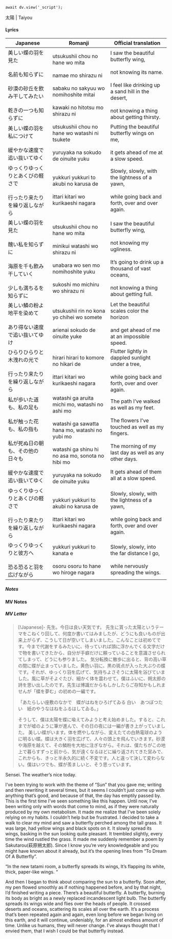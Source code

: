 ```dataviewjs
await dv.view('_script');
```
太陽 | Taiyou
#### Lyrics

| Japanese                                                                       | Romanji                                                                                                                                                                                                | Official translation                                                                                                                                                                                           |
| ------------------------------------------------------------------------------ | ------------------------------------------------------------------------------------------------------------------------------------------------------------------------------------------------------ | -------------------------------------------------------------------------------------------------------------------------------------------------------------------------------------------------------------- |
| 美しい蝶の羽を見た<br><br>名前も知らずに<br><br>砂漠の砂丘を飲み干してみたい<br><br>乾きの一つも知らずに               | utsukushii chou no hane wo mita<br><br>namae mo shirazu ni<br><br>sabaku no sakyuu wo nomihoshite mitai<br><br>kawaki no hitotsu mo shirazu ni                                                         | I saw the beautiful butterfly wing,<br><br>not knowing its name.<br><br>I feel like drinking up a sand hill in the desert,<br><br>not knowing a thing about getting thirsty.                                   |
| 美しい蝶の羽を私につけて<br><br>緩やかな速度で追い抜いてゆく                                             | utsukushii chou no hane wo watashi ni tsukete<br><br>yuruyaka na sokudo de oinuite yuku                                                                                                                | Putting the beautiful butterfly wings on me,<br><br>it gets ahead of me at a slow speed.                                                                                                                       |
| ゆっくりゆっくりとあくびの軽さで<br><br>行ったり来たりを繰り返しながら                                        | yukkuri yukkuri to akubi no karusa de<br><br>ittari kitari wo kurikaeshi nagara                                                                                                                        | Slowly, slowly, with the lightness of a yawn,<br><br>while going back and forth, over and over again.                                                                                                          |
| 美しい蝶の羽を見た<br><br>醜い私を知らずに<br><br>海原を千も飲み干していく<br><br>少しも満ちるを知らずに               | utsukushii chou no hane wo mita<br><br>minikui watashi wo shirazu ni<br><br>unabara wo sen mo nomihoshite yuku<br><br>sukoshi mo michiru wo shirazu ni                                                 | I saw the beautiful butterfly wing,<br><br>not knowing my ugliness.<br><br>It’s going to drink up a thousand of vast oceans,<br><br>not knowing a thing about getting full.                                    |
| 美しい鱗の粉よ地平を染めて<br><br>あり得ない速度で追い抜いてゆけ                                           | utsukushii rin no kona yo chihei wo somete<br><br>arienai sokudo de oinuite yuke                                                                                                                       | Let the beautiful scales color the horizon<br><br>and get ahead of me at an impossible speed.                                                                                                                  |
| ひらりひらりと木洩れの光で<br><br>行ったり来たりを繰り返しながら                                           | hirari hirari to komore no hikari de<br><br>ittari kitari wo kurikaeshi nagara                                                                                                                         | Flutter lightly in dappled sunlight under a tree,<br><br>while going back and forth, over and over again.                                                                                                      |
| 私が歩いた道も、私の足も<br><br>私が触った花も、私の指も<br><br>私が死ぬ日の朝も、その他の日々も<br><br>緩やかな速度で追い抜いてゆく | watashi ga aruita michi mo, watashi no ashi mo<br><br>watashi ga sawatta hana mo, watashi no yubi mo<br><br>watashi ga shinu hi no asa mo, sonota no hibi mo<br><br>yuruyaka na sokudo de oinuite yuku | The path I’ve walked as well as my feet.<br><br>The flowers I’ve touched as well as my fingers.<br><br>The morning of my last day as well as any other days.<br><br>It gets ahead of them all at a slow speed. |
| ゆっくりゆっくりとあくびの軽さで<br><br>行ったり来たりを繰り返しながら                                        | yukkuri yukkuri to akubi no karusa de<br><br>ittari kitari wo kurikaeshi nagara                                                                                                                        | Slowly, slowly, with the lightness of a yawn,<br><br>while going back and forth, over and over again.                                                                                                          |
| ゆっくりゆっくりと彼方へ<br><br>恐る恐ると羽を広げながら                                               | yukkuri yukkuri to kanata e<br><br>osoru osoru to hane wo hiroge nagara                                                                                                                                | Slowly, slowly, into the far distance I go,<br><br>while nervously spreading the wings.                                                                                                                        |
##### Notes

#### MV Notes
##### MV Letter
> [!Japanese]-
> 先生。今日は良い天気です。
> 先生に貰った太陽というテーマをこねくり回して、何度か書いてはみましたが、どうにも良いものが出来上がらず、こうして日が空いてしまいました。こんなことは初めてです。今まで代謝をするみたいに、待っていれば頭に浮かんでくる文字だけで物を書いてきたから、自分が手癖だけに頼っていることを意識させられてしまって、どうにも参りました。
> 気分転換に散歩に出ると、背の高い草の間に蝶が止まっていました。黄色い羽に、黒の斑点が入った大ぶりの蝶です。それが、ゆっくり羽を広げて、気持ちよさそうに太陽を浴びていました。風に草がそよぐたび、細かく体を震わせて。僕はふいに、朔太郎の詩を思い出したのです。先生は博識だからもしかしたらご存知かもしれませんが「蝶を夢む」の初めの一編です。
> 
> 「あたらしい座敷のなかで　蝶がはねをひろげてゐる
> 白い　あつぼつたい　紙のやうなはねをふるはしてゐる。」
> 
> そうして、僕は太陽を蝶に喩えてみようと考え始めました。すると、これまでが嘘のように筆が進んで、その日の夜には一編が書き上がっていました。
> 美しい蝶がいます。体を燃やしながら、変えたての白熱電球のように明るい蝶。蝶は大きく羽を広げて、人々の頭上を飛んでいきます。砂漠や海原を越えて、その鱗粉を大地に注ぎながら。それは、僕たちがこの地上で暮らすずっと前から、気が遠くなるほどに繰り返されてきた営みで、これからも、きっと半永久的に続く不変です。人と違って決して変わらない。僕はいつでも、蝶が羨ましいと、そう思っています。

Sensei. The weather’s nice today.

I’ve been trying to work with the theme of “Sun” that you gave me; writing and then rewriting it several times, but it seems I couldn’t just come up with anything that’s good, and because of that, the day has emptily passed by. This is the first time I’ve seen something like this happen. Until now, I’ve been writing only with words that come to mind, as if they were naturally produced by my own metabolism. It made me realize that I’ve been solely relying on my habits. I couldn’t help but be frustrated. 
I decided to take a walk to clear my mind and saw a butterfly perched among the tall grass. It was large, had yellow wings and black spots on it. It slowly spread its wings, basking in the sun looking quite pleasant. It trembled slightly, every time the wind rustled the grass. It made me suddenly remember a poem by Sakutarou(萩原朔太郎). Since I know you’re very knowledgeable and you might have known about it already, but it’s the opening lines from “To Dream Of A Butterfly”.

“In the new tatami room, a butterfly spreads its wings,
It’s flapping its white, thick, paper-like wings. “

And then I began to think about comparing the sun to a butterfly. Soon after, my pen flowed smoothly as if nothing happened before, and by that night, I’d finished writing a piece.
There’s a beautiful butterfly. A butterfly, burning its body as bright as a newly replaced incandescent light bulb. The butterfly spreads its wings wide and flies over the heads of people. It crossed deserts and oceans, scattering its scales all over the earth. It’s a process that’s been repeated again and again, even long before we began living on this earth, and it will continue, undeniably, for an almost endless amount of time. Unlike us humans, they will never change. I’ve always thought that I envied them, that I wish I could be that butterfly instead.

